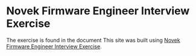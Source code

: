# Novek Firmware Engineer Interview Exercise
The exercise is found in the document This site was built using [Novek Firmware Engineer Interview Exercise](https://github.com/rvctech/Novek/blob/main/Novek%20Firmware%20Engineer%20Interview%20Exercise.pdf).
